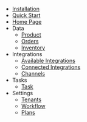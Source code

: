 - [Installation](install-from-shopify)
- [Quick Start](quick-start-ofs)
- [Home Page](overview)
- Data
  - [Product](prods)
  - [Orders](orders)
  - [Inventory](inventory)
- Integrations
  - [Available Integrations](available-integrations)
  - [Connected Integrations](connected-integrations)
  - [Channels](channels)
- Tasks
  - [Task](tasks)
- Settings
  - [Tenants](tenants)
  - [Workflow](workflows)
  - [Plans](plans)




<!-- - [Home](../overview)
- [Overview](overview)
- [Quick Start](quick-start)
- [Task](tasks)
- [User setup](user-setup) 
- [Async services](async-services)
- [Authentication](authentication) 
- [Products](products) 
- **Links**
- [API-Specification](//cenit-io.github.io/eCapi/api-spec/)
- **Utils**
- [Postman](//cenit-io.github.io/eCapi/api-spec/swagger-ui/)
- [Swagger-UI](//cenit-io.github.io/eCapi/api-spec/swagger-ui/) -->
